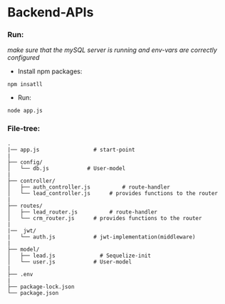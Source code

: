 # Backend-APIs

### Run:

*make sure that the mySQL server is running and env-vars are correctly configured*

* Install npm packages:
```
npm insatll
```

* Run:
```
node app.js
```

### File-tree:

```text
.
|── app.js                 # start-point
|
├── config/
│   └── db.js            # User-model
|
├── controller/
│   ├── auth_controller.js          # route-handler
│   └── lead_controller.js      # provides functions to the router
|
├── routes/
│   ├── lead_router.js          # route-handler
│   └── crm_router.js      # provides functions to the router
|
|──  jwt/
|   └── auth.js            # jwt-implementation(middleware)
|   
├── model/
│   ├── lead.js              # Sequelize-init
│   └── user.js            # User-model
|
├── .env
|
├── package-lock.json
└── package.json  
```    